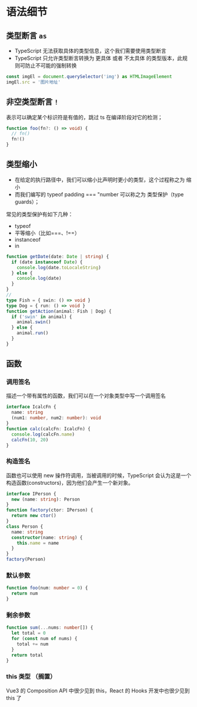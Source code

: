 # 语法细节

## 类型断言 `as`

- TypeScript 无法获取具体的类型信息，这个我们需要使用类型断言
- TypeScript 只允许类型断言转换为 更具体 或者 不太具体 的类型版本，此规则可防止不可能的强制转换

```typescript
const imgEl = document.querySelector('img') as HTMLImageElement
imgEl.src = '图片地址'
```

## 非空类型断言 `!`

表示可以确定某个标识符是有值的，跳过 ts 在编译阶段对它的检测；

```typescript
function foo(fn?: () => void) {
  // fn()
  fn!()
}
```

## 类型缩小

- 在给定的执行路径中，我们可以缩小比声明时更小的类型，这个过程称之为 缩小
- 而我们编写的 typeof padding === "number 可以称之为 类型保护（type guards）；

常见的类型保护有如下几种：

- typeof
- 平等缩小（比如===、!==）
- instanceof
- in

```typescript
function getDate(date: Date | string) {
  if (date instanceof Date) {
    console.log(date.toLocaleString)
  } else {
    console.log(date)
  }
}
//
type Fish = { swin: () => void }
type Dog = { run: () => void }
function getAction(animal: Fish | Dog) {
  if ('swin' in animal) {
    animal.swin()
  } else {
    animal.run()
  }
}
```

## 函数

### 调用签名

描述一个带有属性的函数，我们可以在一个对象类型中写一个调用签名

```typescript
interface IcalcFn {
  name: string
  (num1: number, num2: number): void
}
function calc(calcFn: IcalcFn) {
  console.log(calcFn.name)
  calcFn(10, 20)
}
```

### 构造签名

函数也可以使用 new 操作符调用，当被调用的时候，TypeScript 会认为这是一个构造函数(constructors)，因为他们会产生一个新对象。

```typescript
interface IPerson {
  new (name: string): Person
}
function factory(ctor: IPerson) {
  return new ctor()
}
class Person {
  name: string
  constructor(name: string) {
    this.name = name
  }
}
factory(Person)
```

### 默认参数

```typescript
function foo(num: number = 0) {
  return num
}
```

### 剩余参数

```typescript
function sum(...nums: number[]) {
  let total = 0
  for (const num of nums) {
    total += num
  }
  return total
}
```

### this 类型 （搁置）

Vue3 的 Composition API 中很少见到 this，React 的 Hooks 开发中也很少见到 this 了
